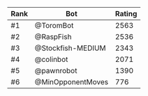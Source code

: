 Rank|Bot|Rating
---|---|---
#1|@ToromBot|2563
#2|@RaspFish|2536
#3|@Stockfish-MEDIUM|2343
#4|@colinbot|2071
#5|@pawnrobot|1390
#6|@MinOpponentMoves|776
